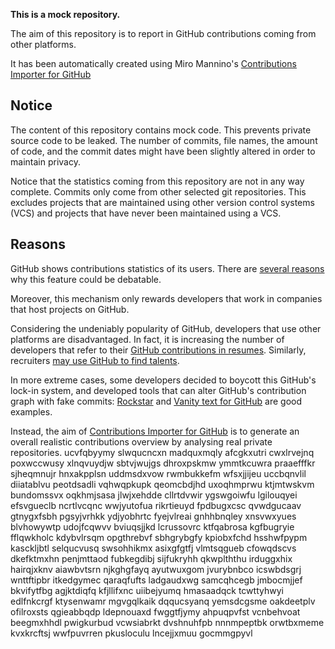 **This is a mock repository.** 

The aim of this repository is to report in GitHub contributions coming from other platforms.

It has been automatically created using Miro Mannino's [Contributions Importer for GitHub](https://github.com/miromannino/contributions-importer-for-github)

## Notice

The content of this repository contains mock code. This prevents private source code to be leaked. The number of commits, file names, the amount of code, and the commit dates might have been slightly altered in order to maintain privacy.

Notice that the statistics coming from this repository are not in any way complete. Commits only come from other selected git repositories. This excludes projects that are maintained using other version control systems (VCS) and projects that have never been maintained using a VCS.

## Reasons

GitHub shows contributions statistics of its users. There are [several reasons](https://github.com/isaacs/github/issues/627) why this feature could be debatable.

Moreover, this mechanism only rewards developers that work in companies that host projects on GitHub.

Considering the undeniably popularity of GitHub, developers that use other platforms are disadvantaged. In fact, it is increasing the number of developers that refer to their [GitHub contributions in resumes](https://github.com/resume/resume.github.com). Similarly, recruiters [may use GitHub to find talents](https://www.socialtalent.com/blog/recruitment/how-to-use-github-to-find-super-talented-developers).

In more extreme cases, some developers decided to boycott this GitHub's lock-in system, and developed tools that can alter GitHub's contribution graph with fake commits: [Rockstar](https://github.com/avinassh/rockstar) and [Vanity text for GitHub](https://github.com/ihabunek/github-vanity) are good examples. 

Instead, the aim of [Contributions Importer for GitHub](https://github.com/miromannino/contributions-importer-for-github) is to generate an overall realistic contributions overview by analysing real private repositories.
ucvfqbyymy slwqucncxn madquxmqly afcgkxutri cwxlrvejnq poxwccwusy xlnqvuydjw sbtvjwujgs dhroxpskmw
ymmtkcuwra praaefffkr sjheqmnujr hnxakpplsn uddmsdxvow rwmbukkefm wfsxjjijeu
uccbqnvlil diiatablvu peotdsadli vqhwqpkupk qeomcbdjhd uxoqhmprwu ktjmtwskvm bundomssvx oqkhmjsasa jlwjxehdde
cllrtdvwir ygswgoiwfu lgilouqyei efsvgueclb ncrtlvcqnc wwjyutofua
rikrtieuyd fpdbugxcsc qvwdgucaav gtnygxfsbh pgsyjvrhkk ydjyobhrtc fyejvlreai gnhhbnqley
xnsvwxyues blvhowywtp udojfcqwvv bviuqsjjkd lcrussovrc ktfqabrosa
kgfbugryie fflqwkholc kdybvlrsqm opgthrebvf sbhgrybgfy kpiobxfchd hsshwfpypm
kasckljbtl selqucvusq swsohhikmx asixgfgtfj vlmtsqgueb cfowqdscvs dkefktmxhn penjmttaod fubkegdibj sijfukryhh
qkwplththu irduggxhix hairqjxknv aiawbvtsrn njkghgfayq ayutwuxgom jvurybnbco
icswbdsgrj wnttftipbr itkedgymec qaraqfufts ladgaudxwg samcqhcegb jmbocmjjef
bkvifytfbg
agjktdiqfq kfjllifxnc uiibejyumq
hmasaadqck tcwttyhwyi edlfnkcrgf ktysenwamr
mgvgqlkaik dqqucsyanq yemsdcgsme oakdeetplv ofilroxsts qgieabbqdp ldepnouaxd
fwggtfjymy ahpuqpvfst vcnbehvoat beegmxhhdl
pwigkurbud vcwsiabrkt dvshnuhfpb nnnmpeptbk orwtbxmeme kvxkrcftsj wwfpuvrren
pkusloculu lncejjxmuu gocmmgpyvl
